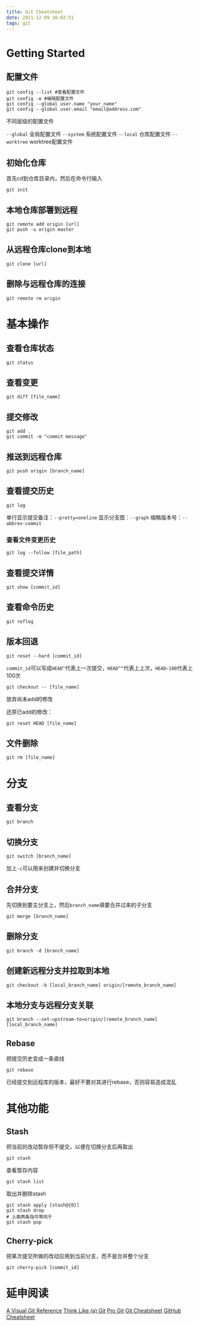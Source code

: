 ```yaml
---
title: Git Cheatsheet
date: 2021-12-09 16:02:51
tags: git
---
```


# Getting Started
## 配置文件
```shell
git config --list #查看配置文件
git config -e #编辑配置文件
git config --global user.name "your_name"
git config --global user.email "email@address.com"
```

不同层级的配置文件

`--global` 全局配置文件
`--system` 系统配置文件
`--local` 仓库配置文件
`--worktree` worktree配置文件

## 初始化仓库
首先cd到仓库目录内，然后在命令行输入
```shell
git init
```

## 本地仓库部署到远程
```shell
git remote add origin [url]
git push -u origin master
```

## 从远程仓库clone到本地
```shell
git clone [url]
```

## 删除与远程仓库的连接
```shell
git remote rm origin
```

# 基本操作
## 查看仓库状态
```shell
git status
```

## 查看变更
```shell
git diff [file_name]
```

## 提交修改
```shell
git add .
git commit -m "commit message"
```

## 推送到远程仓库
```shell
git push origin [branch_name]
```

## 查看提交历史
```shell
git log
```
单行显示提交备注：`--pretty=oneline`
显示分支图：`--graph`
缩略版本号：`--abbrev-commit`

### 查看文件变更历史
```shell
git log --follow [file_path]
```

## 查看提交详情
```shell
git show [commit_id]
```

## 查看命令历史
```shell
git reflog
```

## 版本回退
```shell
git reset --hard [commit_id]
```
`commit_id`可以写成`HEAD^`代表上一次提交，`HEAD^^`代表上上次，`HEAD~100`代表上100次

```shell
git checkout -- [file_name]
```
放弃尚未add的修改

还原已add的修改：
```shell
git reset HEAD [file_name]
```

## 文件删除
```shell
git rm [file_name]
```

# 分支
## 查看分支
```shell
git branch
```

## 切换分支
```shell
git switch [branch_name]
```
加上`-c`可以用来创建并切换分支

## 合并分支
先切换到要主分支上，然后`branch_name`填要合并过来的子分支
```shell
git merge [branch_name]
```

## 删除分支
```shell
git branch -d [branch_name]
```

## 创建新远程分支并拉取到本地
```shell
git checkout -b [local_branch_name] origin/[remote_branch_name]
```

## 本地分支与远程分支关联
```shell
git branch --set-upstream-to=origin/[remote_branch_name] [local_branch_name]
```

## Rebase
把提交历史变成一条直线
```shell
git rebase
```
已经提交到远程库的版本，最好不要对其进行rebase，否则容易造成混乱

# 其他功能
## Stash
把当前的改动暂存但不提交，以便在切换分支后再取出
```shell
git stash
```
查看暂存内容
```shell
git stash list
```
取出并删除stash
```shell
git stash apply [stash@{0}]
git stash drop
# 上面两条指令等同于
git stash pop
```

## Cherry-pick
把某次提交所做的改动应用到当前分支，而不是合并整个分支
```shell
git cherry-pick [commit_id]
```

# 延申阅读
[A Visual Git Reference](http://marklodato.github.io/visual-git-guide/index-en.html)
[Think Like (a) Git](http://think-like-a-git.net/sections/about-this-site/what-this-site-will-try-to-teach-you.html)
[Pro Git](https://git-scm.com/book/en/v2)
[Git Cheatsheet](https://education.github.com/git-cheat-sheet-education.pdf)
[GitHub Cheatsheet](https://training.github.com/downloads/zh_CN/github-git-cheat-sheet/)
